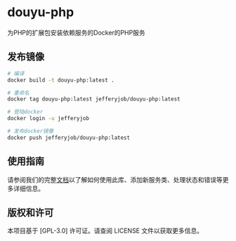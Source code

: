 # douyu-php

为PHP的扩展包安装依赖服务的Docker的PHP服务

## 发布镜像
```bash
# 编译
docker build -t douyu-php:latest .

# 重命名
docker tag douyu-php:latest jefferyjob/douyu-php:latest

# 登陆docker
docker login -u jefferyjob

# 发布docker镜像
docker push jefferyjob/douyu-php:latest
```

## 使用指南
请参阅我们的完整[文档](docs)以了解如何使用此库、添加新服务类、处理状态和错误等更多详细信息。

## 版权和许可
本项目基于 [GPL-3.0] 许可证。请查阅 LICENSE 文件以获取更多信息。